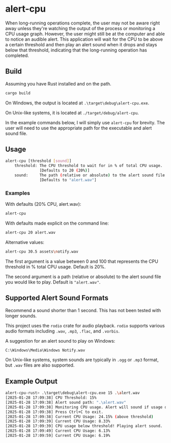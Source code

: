 # alert-cpu

When long-running operations complete, the user may not be aware right away
unless they're watching the output of the process or monitoring a CPU usage
graph. However, the user might still be at the computer and able to notice an
audible alert. This application will wait for the CPU to be above a certain
threshold and then play an alert sound when it drops and stays below that
threshold, indicating that the long-running operation has completed.

## Build

Assuming you have Rust installed and on the path.

```sh
cargo build
```

On Windows, the output is located at `.\target\debug\alert-cpu.exe`.

On Unix-like systems, it is located at `./target/debug/alert-cpu`.

In the example commands below, I will simply use `alert-cpu` for brevity. The
user will need to use the appropriate path for the executable and alert sound
file.

## Usage

```sh
alert-cpu [threshold [sound]]
    threshold: The CPU threshold to wait for in % of total CPU usage.
               [Defaults to 20 (20%)]
    sound:     The path (relative or absolute) to the alert sound file.
               [Defaults to "alert.wav"]
```

### Examples

With defaults (20% CPU, alert.wav):

```sh
alert-cpu
```

With defaults made explicit on the command line:

```sh
alert-cpu 20 alert.wav
```

Alternative values:

```sh
alert-cpu 30.5 assets\notify.wav
```

The first argument is a value between 0 and 100 that represents the CPU
threshold in % total CPU usage. Default is 20%.

The second argument is a path (relative or absolute) to the alert sound file
you would like to play. Default is `"alert.wav"`.

## Supported Alert Sound Formats

Recommend a sound shorter than 1 second. This has not been tested with longer sounds.

This project uses the `rodio` crate for audio playback. `rodio` supports
various audio formats including `.wav`, `.mp3`, `.flac`, and `.vorbis`.

A suggestion for an alert sound to play on Windows:

```sh
C:\Windows\Media\Windows Notify.wav
```

On Unix-like systems, system sounds are typically in `.ogg` or `.mp3` format,
but `.wav` files are also supported.

## Example Output

```sh
alert-cpu-rust> .\target\debug\alert-cpu.exe 15 .\alert.wav
[2025-01-28 17:09:38] CPU Threshold: 15%
[2025-01-28 17:09:38] Alert sound path: ".\alert.wav"
[2025-01-28 17:09:38] Monitoring CPU usage. Alert will sound if usage drops below 15%.
[2025-01-28 17:09:38] Press Ctrl+C to exit.
[2025-01-28 17:09:38] Current CPU Usage: 24.15% (above threshold)
[2025-01-28 17:09:39] Current CPU Usage: 8.33%
[2025-01-28 17:09:39] CPU usage below threshold! Playing alert sound.
[2025-01-28 17:09:49] Current CPU Usage: 6.13%
[2025-01-28 17:09:59] Current CPU Usage: 6.19%
```
